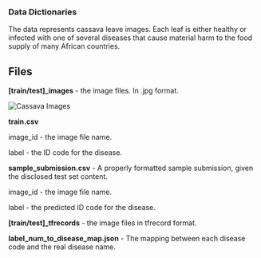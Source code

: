 ### Data Dictionaries
The data represents cassava leave images. Each leaf is either healthy or infected with one of several diseases that cause material harm to the food supply of many African countries.

## Files

**[train/test]\_images** - the image files. In .jpg format.

![Cassava Images](https://www.kaggleusercontent.com/kf/48038133/eyJhbGciOiJkaXIiLCJlbmMiOiJBMTI4Q0JDLUhTMjU2In0..q2Htz1rRGtBSHppj4EZN-Q.TJNNookByHOKLkyhX3HgYdF8tCNkisBeOuvUOwsEm9tXpOv85bovYy4s3o2f0cqvKymtdtCrnn7f7IDqogL9UKGTn6Zkl1zIupJqvijyH6zjVghTU6YDq-4OBFt3CXdHn3rccOJoQD59eEQd3Yxo_FGZJlnqXwtFqcWgCUg7FC3-sMbiFjMMslV8qsy7FmUhksXzhWpaqsvCumwuB6Nwu2YepCclGcjYqMpAgHLM3TKh-33yUcpz3qLVaLHBfamNpp8S1gZN9CEiroiH_QUCG-LkdJqWhJrmVNnVu_YMiVBdyOQwpkMt1OTgWgh5yudy7EVpSYsTTrqFrL7CyH66rVi-GPhBtLKwBsM4IAOJa2h_mH1rmuWRo-BHPeztAmuDO2tTrkVP7Z-y_QxgPkvjJkscZ7yDofaNBmhjX-HgvR9sIxLba9GeldVzEiuvk0DO0RErSMuL2f6pTtaSbbJxB53FpFDFlkvWm5P6mP8v2BNjUa7U2s9-DXvqmp7XoSPziHqfD87pQ0tGGYBgvJUIaehB3BQ3EebnWM72zyeYRTxH0vVoY0IYhNVD0b6tCqGxQOy_nHBm4Lx9tbfo-cQK6OpmPCYAsBj9T9ncgI9uUSuykrg9i9BFZpzwtgZI_3JnyZdJFFdkF32E_uueJIhyDM2ANXcPGpteLKUefsCkgqCTKqrTqwxVhA-tdidxqs65.bnuWpf754YRFPEsolSedcw/__results___files/__results___18_0.png)

**train.csv**

  image_id - the image file name.

  label - the ID code for the disease.

**sample_submission.csv** - A properly formatted sample submission, given the disclosed test set content.

  image_id - the image file name.

  label - the predicted ID code for the disease.

**[train/test]\_tfrecords** - the image files in tfrecord format.

**label_num_to_disease_map.json** - The mapping between each disease code and the real disease name.
